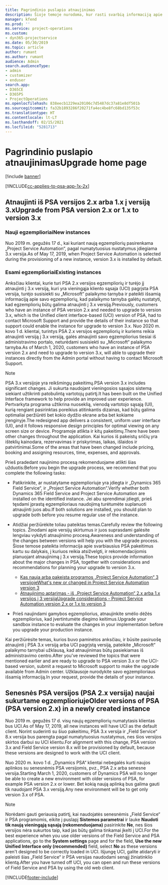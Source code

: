 ```yaml
---
title: Pagrindinio puslapio atnaujinimas
description: Šioje temoje nurodoma, kur rasti svarbią informaciją apie naujas ir pakeistas „Dynamics 365 Project Service Automation“ funkcijas bei naujinimo į naujausią versiją procesą.
manager: kfend
ms.prod: ''
ms.service: project-operations
ms.custom:
- dyn365-projectservice
ms.date: 05/30/2019
ms.topic: article
author: rumant
ms.author: rumant
audience: Admin
search.audienceType:
- admin
- customizer
- enduser
search.app:
- D365CE
- D365PS
- ProjectOperations
ms.openlocfilehash: 838eecb1229ea20106c7d5487dc37a81e8df501b
ms.sourcegitcommit: fa32b1893286f20271fa4ec4be8fc68bd135f53c
ms.translationtype: HT
ms.contentlocale: lt-LT
ms.lasthandoff: 02/15/2021
ms.locfileid: "5281713"
---
```

# <a name="upgrade-home-page"></a><span data-ttu-id="211b8-103">Pagrindinio puslapio atnaujinimas</span><span class="sxs-lookup"><span data-stu-id="211b8-103">Upgrade home page</span></span>

[!include [banner](../includes/psa-now-project-operations.md)]

[!INCLUDE[cc-applies-to-psa-app-1x-2x](../includes/cc-applies-to-psa-app-1x-2x.md)]

## <a name="upgrade-from-psa-version-2x-or-1x-to-version-3x"></a><span data-ttu-id="211b8-104">Atnaujinti iš PSA versijos 2.x arba 1.x į versiją 3.x</span><span class="sxs-lookup"><span data-stu-id="211b8-104">Upgrade from PSA version 2.x or 1.x to version 3.x</span></span>

### <a name="new-instances"></a><span data-ttu-id="211b8-105">Nauji egzemplioriai</span><span class="sxs-lookup"><span data-stu-id="211b8-105">New instances</span></span>

<span data-ttu-id="211b8-106">Nuo 2019 m. gegužės 17 d., kai kuriant naują egzempliorių pasirenkama „Project Service Automation“, pagal numatytuosius nustatymus įdiegiama 3.x versija.</span><span class="sxs-lookup"><span data-stu-id="211b8-106">As of May 17, 2019, when Project Service Automation is selected during the provisioning of a new instance, version 3.x is installed by default.</span></span>

### <a name="existing-instances"></a><span data-ttu-id="211b8-107">Esami egzemplioriai</span><span class="sxs-lookup"><span data-stu-id="211b8-107">Existing instances</span></span>

<span data-ttu-id="211b8-108">Anksčiau klientai, kurie turi PSA 2.x versijos egzempliorių ir turėjo jį atnaujinti į 3.x versiją, kuri yra vieningąja kliento sąsaja (UCI) pagrįsta PSA versija, turėjo susisiekti su „Microsoft“ palaikymo tarnyba ir pateikti išsamią informaciją apie savo egzempliorių, kad palaikymo tarnyba galėtų nustatyti, kad egzempliorių būtų galima atnaujinti į 3.x versiją.</span><span class="sxs-lookup"><span data-stu-id="211b8-108">Previously, customers who have an instance of PSA version 2.x and needed to upgrade to version 3.x, which is the Unified client interface-based (UCI) version of PSA, had to contact Microsoft Support and provide the details of their instance so that support could enable the instance for upgrade to version 3.x.</span></span> <span data-ttu-id="211b8-109">Nuo 2020 m. kovo 1 d. klientai, turintys PSA 2.x versijos egzempliorių ir kuriems reikia atnaujinti versiją į 3.x versiją, galės atnaujinti savo egzempliorius tiesiai iš administravimo portalo, neturėdami susisiekti su „Microsoft“ palaikymo tarnyba.</span><span class="sxs-lookup"><span data-stu-id="211b8-109">As of March 1, 2020, customers who have an instance of PSA version 2.x and need to upgrade to version 3.x, will able to upgrade their instances directly from the Admin portal without having to contact Microsoft Support.</span></span>  

> [!NOTE]
> <span data-ttu-id="211b8-110">PSA 3.x versijoje yra reikšmingų pakeitimų.</span><span class="sxs-lookup"><span data-stu-id="211b8-110">PSA version 3.x includes significant changes.</span></span> <span data-ttu-id="211b8-111">Ji sukurta naudojant vieningosios sąsajos sistemą siekiant užtikrinti patobulintą vartotojų patirtį.</span><span class="sxs-lookup"><span data-stu-id="211b8-111">It has been built on the Unified Interface framework to help provide an improved user experience.</span></span> <span data-ttu-id="211b8-112">Pertvarkyta programa užtikrina nuoseklią, vienodą vartotojo sąsają (UI), kurią rengiant pasirinktas poreikius atitinkantis dizainas, kad būtų galima optimaliai peržiūrėti bet kokio dydžio ekrane arba bet kokiame įrenginyje.</span><span class="sxs-lookup"><span data-stu-id="211b8-112">The redesigned app delivers a consistent, uniform user interface (UI), and it follows responsive design principles for optimal viewing on any screen size or device.</span></span> <span data-ttu-id="211b8-113">Programoje atlikta ir kitų pakeitimų.</span><span class="sxs-lookup"><span data-stu-id="211b8-113">There have been other changes throughout the application.</span></span> <span data-ttu-id="211b8-114">Kai kurios iš pakeistų sričių yra išteklių kainodara, rezervavimas ir priskyrimas, laikas, išlaidos ir patvirtinimai.</span><span class="sxs-lookup"><span data-stu-id="211b8-114">Some of the areas that have been changed include pricing, booking and assigning resources, time, expenses, and approvals.</span></span>

<span data-ttu-id="211b8-115">Prieš pradedant naujinimo procesą rekomenduojame atlikti šias užduotis:</span><span class="sxs-lookup"><span data-stu-id="211b8-115">Before you begin the upgrade process, we recommend that you complete the following tasks:</span></span>

- <span data-ttu-id="211b8-116">Patikrinkite, ar nustatytame egzemplioriuje yra įdiegta ir „Dynamics 365 Field Service“, ir „Project Service Automation“.</span><span class="sxs-lookup"><span data-stu-id="211b8-116">Verify whether both Dynamics 365 Field Service and Project Service Automation are installed on the identified instance.</span></span> <span data-ttu-id="211b8-117">Jei abu sprendimai įdiegti, prieš tęsdami įprastą egzemplioriaus naudojimą turėtumėte suplanuoti atnaujinti juos abu.</span><span class="sxs-lookup"><span data-stu-id="211b8-117">If both solutions are installed, you should plan to upgrade both before you resume regular use of the instance.</span></span>
- <span data-ttu-id="211b8-118">Atidžiai peržiūrėkite toliau pateiktas temas.</span><span class="sxs-lookup"><span data-stu-id="211b8-118">Carefully review the following topics.</span></span> <span data-ttu-id="211b8-119">Žinodami apie versijų skirtumus ir juos suprasdami galėsite lengviau vykdyti atnaujinimo procesą.</span><span class="sxs-lookup"><span data-stu-id="211b8-119">Awareness and understanding of the changes between versions will help you with the upgrade process.</span></span> <span data-ttu-id="211b8-120">Šiose temose pateikta informacija apie svarbiausius PSA pakeitimus kartu su dalykais, į kuriuos reikia atsižvelgti, ir rekomendacijomis planuojant atnaujinimą į 3.x versiją.</span><span class="sxs-lookup"><span data-stu-id="211b8-120">These topics provide information about the major changes in PSA, together with considerations and recommendations for planning your upgrade to version 3.x.</span></span>

    - [<span data-ttu-id="211b8-121">Kas nauja arba pakeista programos „Project Service Automation“ 3 versijoje</span><span class="sxs-lookup"><span data-stu-id="211b8-121">What's new or changed in Project Service Automation version 3</span></span>](whats-new-changed-v3.md)
    - [<span data-ttu-id="211b8-122">Atnaujinimo aptarimas - iš „Project Service Automation“ 2.x arba 1.x versijos į 3 versiją</span><span class="sxs-lookup"><span data-stu-id="211b8-122">Upgrade considerations - Project Service Automation version 2.x or 1.x to version 3</span></span>](upgrade-v3.md)

- <span data-ttu-id="211b8-123">Prieš naujindami gamybos egzempliorius, atnaujinkite smėlio dėžės egzempliorius, kad įvertintumėte diegimo keitimus.</span><span class="sxs-lookup"><span data-stu-id="211b8-123">Upgrade your sandbox instance to evaluate the changes in your implementation before you upgrade your production instance.</span></span>

<span data-ttu-id="211b8-124">Kai peržiūrėsite temas, kurios buvo paminėtos anksčiau, ir būsite pasiruošę atnaujinti į PSA 3.x versiją arba UCI pagrįstą versiją, pateikite „Microsoft“ palaikymo tarnybai užklausą, kad atnaujinimas būtų pasiekiamas iš administravimo centro.</span><span class="sxs-lookup"><span data-stu-id="211b8-124">After you've reviewed the topics that were mentioned earlier and are ready to upgrade to PSA version 3.x or the UCI-based version, submit a request to Microsoft support to make the upgrade available from Admin center.</span></span> <span data-ttu-id="211b8-125">Užklausoje nurodykite savo egzemplioriaus išsamią informaciją.</span><span class="sxs-lookup"><span data-stu-id="211b8-125">In your request, provide the details of your instance.</span></span>

## <a name="older-versions-of-psa-psa-version-2x-in-a-newly-created-instance"></a><span data-ttu-id="211b8-126">Senesnės PSA versijos (PSA 2.x versija) naujai sukurtame egzemplioriuje</span><span class="sxs-lookup"><span data-stu-id="211b8-126">Older versions of PSA (PSA version 2.x) in a newly created instance</span></span>

<span data-ttu-id="211b8-127">Nuo 2019 m. gegužės 17 d. visų naujų egzempliorių numatytasis klientas bus UCI.</span><span class="sxs-lookup"><span data-stu-id="211b8-127">As of May 17, 2019, all new instances will have UCI as the default client.</span></span> <span data-ttu-id="211b8-128">Norint suderinti su šiuo pakeitimu, PSA 3.x versija ir „Field Service“ 8.x versija bus parengta pagal numatytuosius nustatymus, nes šios versijos skirtos darbui su UCI klientu.</span><span class="sxs-lookup"><span data-stu-id="211b8-128">For alignment with this change, PSA version 3.x and Field Service version 8.x will be provisioned by default, because these versions are designed to work with the UCI client.</span></span>

<span data-ttu-id="211b8-129">Nuo 2020 m. kovo 1 d. „Dynamics PSA“ klientai nebegalės kurti naujos aplinkos su senesnėmis PSA versijomis, pvz., PSA 2.x arba senesne versija.</span><span class="sxs-lookup"><span data-stu-id="211b8-129">Starting March 1, 2020, customers of Dynamics PSA will no longer be able to create a new environment with older versions of PSA, for example PSA version 2.x or lower.</span></span> <span data-ttu-id="211b8-130">Bet kokią naują aplinką bus galima gauti tik naudojant PSA 3.x versiją.</span><span class="sxs-lookup"><span data-stu-id="211b8-130">Any new environment will be to get only version 3.x of PSA.</span></span>

> [!NOTE]
> <span data-ttu-id="211b8-131">Norėdami gauti geriausią patirtį, kai naudojatės senesnėmis „Field Service“ ir PSA programomis, eikite į puslapį **Sistemos parametrai** ir lauke **Naudoti tik naują vieningąją sąsają (rekomenduojama)** pasirinkite **Ne**, nes šios versijos nėra sukurtos taip, kad jas būtų galima tinkamai įkelti į UCI.</span><span class="sxs-lookup"><span data-stu-id="211b8-131">For the best experience when you use older versions of the Field Service and PSA applications, go to the **System settings** page and for the field, **Use the new Unified Interface only (recommended)** field, select **No** as these versions aren't designed to be correctly loaded in UCI.</span></span> <span data-ttu-id="211b8-132">Išjungę UCI, galite atidaryti ir paleisti šias „Field Service“ ir PSA versijas naudodami senąjį žiniatinklio klientą.</span><span class="sxs-lookup"><span data-stu-id="211b8-132">After you have turned off UCI, you can open and run these versions of Field Service and PSA by using the old web client.</span></span> 


[!INCLUDE[footer-include](../includes/footer-banner.md)]